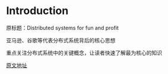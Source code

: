 # Introduction

原标题：Distributed systems for fun and profit

亚马逊、谷歌等代表分布式系统背后的核心思想

重点关注分布式系统中的关键概念，让读者快速了解最为核心的知识

[原文地址](http://book.mixu.net/distsys/index.html)
